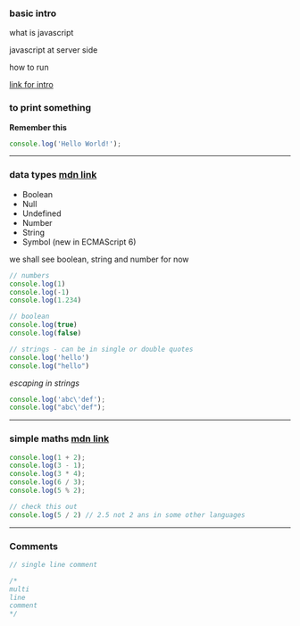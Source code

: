 ### basic intro

what is javascript

javascript at server side

how to run

[link for intro](https://javascript.info/intro)

### to print something

**Remember this**

```javascript
console.log('Hello World!');
```
---

### data types [mdn link](https://developer.mozilla.org/en-US/docs/Web/JavaScript/Data_structures)

- Boolean
- Null
- Undefined
- Number
- String
- Symbol (new in ECMAScript 6)

we shall see boolean, string and number for now



``` javascript
// numbers
console.log(1)
console.log(-1)
console.log(1.234)

// boolean
console.log(true)
console.log(false)

// strings - can be in single or double quotes
console.log('hello')
console.log("hello")
```

*escaping in strings*

```javascript
console.log('abc\'def');
console.log("abc\'def");
```
---

### simple maths [mdn link](https://developer.mozilla.org/en-US/docs/Web/JavaScript/Reference/Operators/Arithmetic_Operators)

```javascript
console.log(1 + 2); 
console.log(3 - 1); 
console.log(3 * 4); 
console.log(6 / 3);
console.log(5 % 2);

// check this out
console.log(5 / 2) // 2.5 not 2 ans in some other languages
```
---

### Comments

```javascript
// single line comment

/*
multi
line 
comment
*/
```
